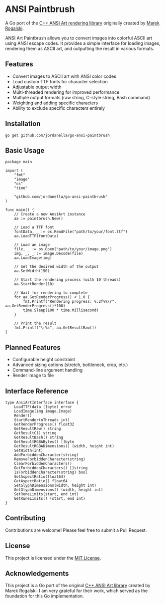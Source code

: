 # ANSI Paintbrush

A Go port of the [C++ ANSI Art rendering library](https://github.com/mafik/ansi-art) originally created by [Marek Rogalski](https://github.com/mafik).

ANSI Art Paintbrush allows you to convert images into colorful ASCII art using ANSI escape codes. It provides a simple interface for loading images, rendering them as ASCII art, and outputting the result in various formats.

## Features

- Convert images to ASCII art with ANSI color codes
- Load custom TTF fonts for character selection
- Adjustable output width
- Multi-threaded rendering for improved performance
- Multiple output formats (raw string, C-style string, Bash command)
- Weighting and adding specific characters
- Ability to exclude specific characters entirely

## Installation

```
go get github.com/jordanella/go-ansi-paintbrush
```

## Basic Usage

```
package main

import (
    "fmt"
    "image"
    "os"
    "time"

    "github.com/jordanella/go-ansi-paintbrush"
)

func main() {
    // Create a new AnsiArt instance
    aa := paintbrush.New()

    // Load a TTF font
    fontData, _ := os.ReadFile("path/to/your/font.ttf")
    aa.LoadTTF(fontData)

    // Load an image
    file, _ := os.Open("path/to/your/image.png")
    img, _, _ := image.Decode(file)
    aa.LoadImage(img)

    // Set the desired width of the output
    aa.SetWidth(150)

    // Start the rendering process (with 10 threads)
    aa.StartRender(10)

    // Wait for rendering to complete
    for aa.GetRenderProgress() < 1.0 {
        fmt.Printf("Rendering progress: %.2f%%\r", aa.GetRenderProgress()*100)
        time.Sleep(100 * time.Millisecond)
    }

    // Print the result
    fmt.Printf("\r%s", aa.GetResultRaw())
}
```

## Planned Features

- Configurable height constraint
- Advanced sizing options (stretch, bottleneck, crop, etc.)
- Command-line argument handling
- Render image to file

## Interface Reference

```
type AnsiArtInterface interface {
    LoadTTF(data []byte) error
    LoadImage(img image.Image)
    Render()
    StartRender(nThreads int)
    GetRenderProgress() float32
    GetResultRaw() string
    GetResultC() string
    GetResultBash() string
    GetResultRGBABytes() []byte
    GetResultRGBADimensions() (width, height int)
    SetWidth(int)
    AddForbiddenCharacter(string)
    RemoveForbiddenCharacter(string)
    ClearForbiddenCharacters()
    GetForbiddenCharacters() []string
    IsForbiddenCharacter(string) bool
	SetAspectRatio(float64)
	GetAspectRatio() float64
	SetGlyphDimensions(width, height int)
	GetGlyphDimensions() (width, height int)
	SetRuneLimits(start, end int)
	GetRuneLimits() (start, end int)
}
```

## Contributing

Contributions are welcome! Please feel free to submit a Pull Request.

## License

This project is licensed under the [MIT License](LICENSE).

## Acknowledgements

This project is a Go port of the original [C++ ANSI Art library](https://github.com/mafik/ansi-art) created by Marek Rogalski. I am very grateful for their work, which served as the foundation for this Go implementation.